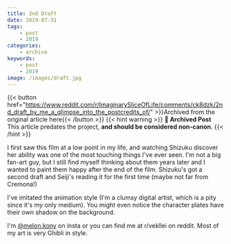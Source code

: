 ```yaml
---
title: 2nd Draft
date: 2019-07-31
tags:
    - post
    - 2019
categories:
    - archive
keywords:
    - post
    - 2019
image: /images/draft.jpg
---
```

{{< button href="https://www.reddit.com/r/ImaginarySliceOfLife/comments/ck8dzk/2nd_draft_by_me_a_glimpse_into_the_postcredits_of/" >}}Archived from the original article here{{< /button >}}
{{< hint warning >}}
**🌸 Archived Post**  
This article predates the project, **and should be considered non-canon**.
{{< /hint >}}

I first saw this film at a low point in my life, and watching Shizuku discover her ability was one of the most touching things I've ever seen. I'm not a big fan-art guy, but I still find myself thinking about them years later and I wanted to paint them happy after the end of the film. Shizuku's got a second draft and Seiji's reading it for the first time (maybe not far from Cremona!)

I've imitated the animation style (I'm a clumsy digital artist, which is a pity since it's my only medium). You might even notice the character plates have their own shadow on the background.

I'm [@melon.kony](https://www.instagram.com/melon.kony/) on insta or you can find me at r/vekllei on reddit. Most of my art is very Ghibli in style.
